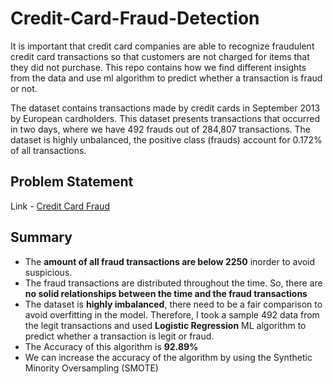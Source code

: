 # Credit-Card-Fraud-Detection

It is important that credit card companies are able to recognize fraudulent credit card transactions so that customers are not charged for items that they did not purchase. This repo contains how we find different insights from the data and use ml algorithm to predict whether a transaction is fraud or not.

The dataset contains transactions made by credit cards in September 2013 by European cardholders.
This dataset presents transactions that occurred in two days, where we have 492 frauds out of 284,807 transactions. The dataset is highly unbalanced, the positive class (frauds) account for 0.172% of all transactions.

## Problem Statement

Link - [Credit Card Fraud](https://www.kaggle.com/datasets/mlg-ulb/creditcardfraud)

## Summary

- The **amount of all fraud transactions are below 2250** inorder to avoid suspicious.
- The fraud transactions are distributed throughout the time. So, there are **no solid relationships between the time and the fraud transactions**
- The dataset is **highly imbalanced**, there need to be a fair comparison to avoid overfitting in the model. Therefore, I took a sample 492 data from the legit transactions and used **Logistic Regression** ML algorithm to predict whether a transaction is legit or fraud.
- The Accuracy of this algorithm is **92.89%**
- We can increase the accuracy of the algorithm by using the Synthetic Minority Oversampling (SMOTE)
